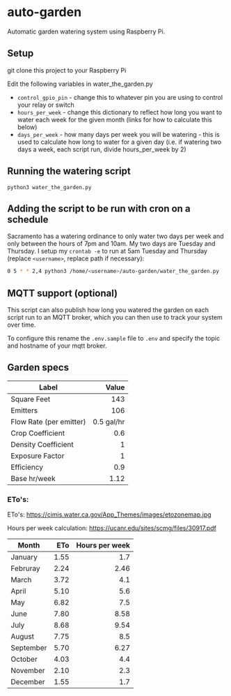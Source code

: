 # auto-garden
Automatic garden watering system using Raspberry Pi.

## Setup
git clone this project to your Raspberry Pi

Edit the following variables in water_the_garden.py

- `control_gpio_pin` - change this to whatever pin you are using to control your relay or switch
- `hours_per_week` - change this dictionary to reflect how long you want to water each week for the given month (links for how to calculate this below)
- `days_per_week` - how many days per week you will be watering - this is used to calculate how long to water for a given day (i.e. if watering two days a week, each script run, divide hours_per_week by 2)

## Running the watering script
`python3 water_the_garden.py`

## Adding the script to be run with cron on a schedule
Sacramento has a watering ordinance to only water two days per week and only between the hours of 7pm and 10am.
My two days are Tuesday and Thursday.  I setup my `crontab -e` to run at 5am Tuesday and Thursday (replace `<username>`, replace path if necessary):
```bash
0 5 * * 2,4 python3 /home/<username>/auto-garden/water_the_garden.py
```

## MQTT support (optional)
This script can also publish how long you watered the garden on each script run to an MQTT broker, which you can then use to track your system over time.

To configure this rename the `.env.sample` file to `.env` and specify the topic and hostname of your mqtt broker.

## Garden specs

| Label                  | Value         |
| -------------------    |--------------:|
| Square Feet            | 143           |
| Emitters               | 106           |
| Flow Rate (per emitter)| 0.5 gal/hr    |
| Crop Coefficient       | 0.6           |
| Density Coefficient    | 1             |
| Exposure Factor        | 1             |
| Efficiency             | 0.9           |
| Base hr/week           | 1.12          |

### ETo's:
ETo's: https://cimis.water.ca.gov/App_Themes/images/etozonemap.jpg

Hours per week calculation: https://ucanr.edu/sites/scmg/files/30917.pdf

| Month         | ETo     | Hours per week |
| ------------- |--------:|---------------:|
| January       | 1.55    | 1.7            |
| Februray      | 2.24    | 2.46           |
| March         | 3.72    | 4.1            |
| April         | 5.10    | 5.6            |
| May           | 6.82    | 7.5            |
| June          | 7.80    | 8.58           |
| July          | 8.68    | 9.54           |
| August        | 7.75    | 8.5            |
| September     | 5.70    | 6.27           |
| October       | 4.03    | 4.4            |
| November      | 2.10    | 2.3            |
| December      | 1.55    | 1.7            |
